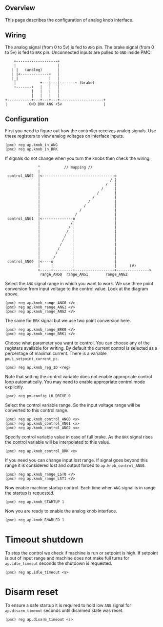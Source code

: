 ## Overview

This page describes the configuration of analog knob interface.

## Wiring

The analog signal (from 0 to 5v) is fed to `ANG` pin. The brake signal (from 0
to 5v) is fed to `BRK` pin. Unconnected inputs are pulled to `GND` inside PMC.

	    +-------------------+
	    |                   |
	   | |   (analog)       |
	   | |<-------------+   |
	   |_|              |   |
	    |           +---|---|-------~ (brake)
	    +-------+   |   |   |
	            |   |   |   |
	            |   |   |   |
	+-----------+---+---+---+--------------------+
	|          GND BRK ANG +5v                   |


## Configuration

First you need to figure out how the controller receives analog signals. Use
these registers to view analog voltages on interface inputs.

	(pmc) reg ap.knob_in_ANG
	(pmc) reg ap.knob_in_BRK

If signals do not change when you turn the knobs then check the wiring.

	               ^           // mapping //
	               |
	 control_ANG2  |<---------------------------------o
	               |                                / |
	               |                              /   |
	               |                            /     |
	               |                          /       |
	               |                        /         |
	               |                      /           |
	               |                    /             |
	               |                  /               |
	               |                /                 |
	 control_ANG1  |<--------------o                  |
	               |              /|                  |
	               |             / |                  |
	               |            /  |                  |
	               |           /   |                  |
	               |          /    |                  |
	               |         /     |                  |
	               |        /      |                  |
	               |       /       |                  |
	               |      /        |                  |
	 control_ANG0  |<----o         |                  |
	               |     |         |                  |      (V)
	               +-----+---------+------------------+--------------->
	                range_ANG0  range_ANG1        range_ANG2

Select the `ANG` signal range in which you want to work. We use three point
conversion from input voltage to the control value. Look at the diagram above.

	(pmc) reg ap.knob_range_ANG0 <V>
	(pmc) reg ap.knob_range_ANG1 <V>
	(pmc) reg ap.knob_range_ANG2 <V>

The same for `BRK` signal but we use two point conversion here.

	(pmc) reg ap.knob_range_BRK0 <V>
	(pmc) reg ap.knob_range_BRK1 <V>

Choose what parameter you want to control. You can choose any of the registers
available for writing. By default the current control is selected as a
percentage of maximal current. There is a variable `pm.i_setpoint_current_pc`.

	(pmc) reg ap.knob_reg_ID <reg>

Note that setting the control variable does not enable appropriate control loop
automatically. You may need to enable appropriate control mode explicitly.

	(pmc) reg pm.config_LU_DRIVE 0

Select the control variable range. So the input voltage range will be converted
to this control range.

	(pmc) reg ap.knob_control_ANG0 <x>
	(pmc) reg ap.knob_control_ANG1 <x>
	(pmc) reg ap.knob_control_ANG2 <x>

Specify control variable value in case of full brake. As the `BRK` signal rises
the control variable will be interpolated to this value.

	(pmc) reg ap.knob_control_BRK <x>

If you need you can change input lost range. If signal goes beyond this range
it is considered lost and output forced to `ap.knob_control_ANG0`.

	(pmc) reg ap.knob_range_LST0 <V>
	(pmc) reg ap.knob_range_LST1 <V>

Now enable machine startup control. Each time when `ANG` signal is in range the
startup is requested.

	(pmc) reg ap.knob_STARTUP 1

Now you are ready to enable the analog knob interface.

	(pmc) reg ap.knob_ENABLED 1

# Timeout shutdown

To stop the control we check if machine is run or setpoint is high. If setpoint
is out of input range and machine does not make full turns for
`ap.idle_timeout` seconds the shutdown is requested.

	(pmc) reg ap.idle_timeout <s>

# Disarm reset

To ensure a safe startup it is required to hold low `ANG` signal for
`ap.disarm_timeout` seconds until disarmed state was reset.

	(pmc) reg ap.disarm_timeout <s>

